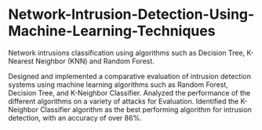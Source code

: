 # Network-Intrusion-Detection-Using-Machine-Learning-Techniques
Network intrusions classification using algorithms such as  Decision Tree,  K-Nearest Neighbor (KNN) and Random Forest.

Designed and implemented a comparative evaluation of intrusion detection systems using machine learning algorithms such as Random Forest, Decision Tree, and K-Neighbor Classifier.
Analyzed the performance of the different algorithms on a variety of attacks for Evaluation.
Identified the K-Neighbor Classifier algorithm as the best performing algorithm for intrusion detection, with an accuracy of over 86%.
